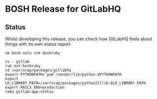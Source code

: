 # BOSH Release for GitLabHQ



## Status

Whilst developing this release, you can check how GitLabHQ feels about things with its own status report:

```
sm bosh-solo rvm boshruby

su - gitlab
rvm ext-boshruby
cd /var/vcap/packages/gitlabhq
export PYTHONPATH=`pwd`/vendor/lib/python:$PYTHONPATH
export LD_LIBRARY_PATH=/var/vcap/packages/python27/lib:$LD_LIBRARY_PATH
export RAILS_ENV=production
rake gitlab:app:status
```